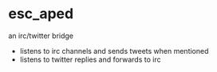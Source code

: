 esc_aped
========

an irc/twitter bridge
* listens to irc channels and sends tweets when mentioned
* listens to twitter replies and forwards to irc
